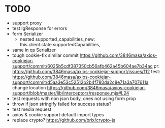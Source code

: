# TODO

- support proxy
- test IgResponse for errors
- form Serializer
  - nested
    supported_capabilities_new: this.client.state.supportedCapabilities,
- same in qs Serializer
- tough cookie-fix
  similar commit https://github.com/3846masa/axios-cookiejar-support/commit/6025b5cdf387350cb56afb462a45b604ae7b34ac
  pr: https://github.com/3846masa/axios-cookiejar-support/issues/112
  test: https://github.com/3846masa/axios-cookiejar-support/commit/d5aa3e53c52512b2b4f780da2c8e71a3a707611a
  change location https://github.com/3846masa/axios-cookiejar-support/blob/master/lib/interceptors/response.mjs#L24
- test requests with non json body, ones not using form prop
- throw if json stringify failed for success status?
- test media request
- axios & cookie support default import types
- replace crypto? https://github.com/brix/crypto-js
